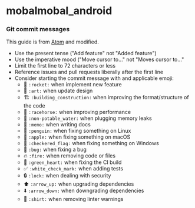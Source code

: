 # mobalmobal_android

### Git commit messages

This guide is from [Atom](https://github.com/atom/atom/blob/master/CONTRIBUTING.md#git-commit-messages) and modified.

- Use the present tense ("Add feature" not "Added feature")
- Use the imperative mood ("Move cursor to..." not "Moves cursor to..."
- Limit the first line to 72 characters or less
- Reference issues and pull requests liberally after the first line
- Consider starting the commit message with and applicable emoji:
    * :rocket: `:rocket:` when implement new feature
    * :art: `:art:` when update design
    * :building_construction: `:building_construction:` when improving the format/structure of the code
    * :racehorse: `:racehorse:` when improving performance
    * :non-potable_water: `:non-potable_water:` when plugging memory leaks
    * :memo: `:memo:` when writing docs
    * :penguin: `:penguin:` when fixing something on Linux
    * :apple: `:apple:` when fixing something on macOS
    * :checkered_flag: `:checkered_flag:` when fixing something on Windows
    * :bug: `:bug:` when fixing a bug
    * :fire: `:fire:` when removing code or files
    * :green_heart: `:green_heart:` when fixing the CI build
    * :white_check_mark: `:white_check_mark:` when adding tests
    * :lock: `:lock:` when dealing with security
    * :arrow_up: `:arrow_up:` when upgrading dependencies
    * :arrow_down: `:arrow_down:` when downgrading dependencies
    * :shirt: `:shirt:` when removing linter warnings
